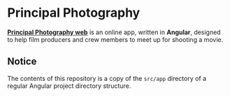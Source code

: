 # Principal Photography

[**Principal Photography web**](https://principalphotography-app.firebaseapp.com) is an online app, written in **Angular**, designed to help film producers and crew members to meet up for shooting a movie.

## Notice

The contents of this repository is a copy of the `src/app` directory of a regular Angular project directory structure.
